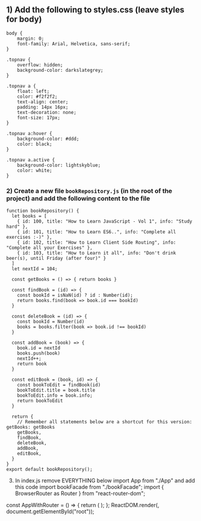 ## 1) Add the following to styles.css (leave styles for body)
```
body {
    margin: 0;
    font-family: Arial, Helvetica, sans-serif;
}

.topnav {
    overflow: hidden;
    background-color: darkslategrey;
}

.topnav a {
    float: left;
    color: #f2f2f2;
    text-align: center;
    padding: 14px 16px;
    text-decoration: none;
    font-size: 17px;
}

.topnav a:hover {
    background-color: #ddd;
    color: black;
}

.topnav a.active {
    background-color: lightskyblue;
    color: white;
}
```
### 2) Create a new file `bookRepository.js` (in the root of the project) and add the following content to the file
```
function bookRepository() {
  let books = [
    { id: 100, title: "How to Learn JavaScript - Vol 1", info: "Study hard" },
    { id: 101, title: "How to Learn ES6..", info: "Complete all exercises :-)" },
    { id: 102, title: "How to Learn Client Side Routing", info: "Complete all your Exercises" },
    { id: 103, title: "How to Learn it all", info: "Don't drink beer(s), until Friday (after four)" }
  ]
  let nextId = 104;

  const getBooks = () => { return books }

  const findBook = (id) => {
    const bookId = isNaN(id) ? id : Number(id);
    return books.find(book => book.id === bookId)
  }

  const deleteBook = (id) => {
    const bookId = Number(id)
    books = books.filter(book => book.id !== bookId)
  }

  const addBook = (book) => {
    book.id = nextId
    books.push(book)
    nextId++;
    return book
  }

  const editBook = (book, id) => {
    const bookToEdit = findBook(id)
    bookToEdit.title = book.title
    bookToEdit.info = book.info;
    return bookToEdit
  }

  return {
    // Remember all statements below are a shortcut for this version: getBooks: getBooks
    getBooks,
    findBook,
    deleteBook,
    addBook,
    editBook,
  }
}
export default bookRepository();
```


3) In index.js remove EVERYTHING below import App from "./App" and add this code
import bookFacade from "./bookFacade";
import { BrowserRouter as Router } from "react-router-dom";

const AppWithRouter = () => {
  return (
    <Router>
      <App bookFacade={bookFacade} />
    </Router>
  );
};
ReactDOM.render(<AppWithRouter />, document.getElementById("root"));
